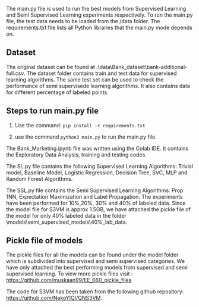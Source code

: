 
The main.py file is used to run the best models from Supervised Learning and Semi Supervised Learning experiments respectively.  To run the main.py file, the test data needs to be loaded from the /data folder. The requirements.txt file lists all Python libraries that the main.py mode depends on.

## Dataset
The original dataset can be found at .\data\Bank_dataset\bank-additional-full.csv. The dataset folder contains train and test data for supervised learning algorithms. The same test set can be used to check the performance of semi supervisede learning algorithms. It also contains data for different percentage of labeled points.

## Steps to run main.py file

1) Use the command: `pip install -r requirements.txt`

2) use the command `python3 main.py` to run the main.py file.


The Bank_Marketing.ipynb file was written using the Colab IDE. It contains the Exploratory Data Analysis, training and testing codes.

The SL.py file contains the following Supervised Learning Algorithms: Trivial model, Baseline Model, Logistic Regression, Decision Tree, SVC, MLP and Random Forest Algorithms.

The SSL.py file contains the Semi Supervised Learning Algorithms: Prop 1NN, Expectation Maximization and Label Propagation. The experiments have been performed for 10%,20%, 30% and 40% of labeled data. Since the model file for S3VM is approx 1.5GB, we have attached the pickle file of the model for only 40% labeled data in the folder \models\semi_supervised_models\40%_lab_data.

## Pickle file of models
The pickle files for all the models can be found under the model folder which is subdivided into supervised and semi supervised categories. We have only attached the best performing models from supervised and semi supervised learning. To view more pickle files visit : https://github.com/muskaan99/EE_660_pickle_files

The code for S3VM has been taken from the following github repository: https://github.com/NekoYIQI/QNS3VM.
